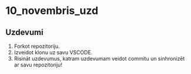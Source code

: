 # 10_novembris_uzd
## Uzdevumi
1. Forkot repozitoriju.
2. Izveidot klonu uz savu VSCODE.
3. Risināt uzdevumus, katram uzdevumam veidot commitu un sinhronizēt ar savu repozitoriju!
